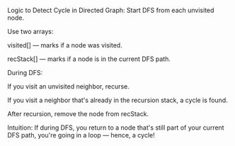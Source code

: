  Logic to Detect Cycle in Directed Graph:
Start DFS from each unvisited node.

Use two arrays:

visited[] — marks if a node was visited.

recStack[] — marks if a node is in the current DFS path.

During DFS:

If you visit an unvisited neighbor, recurse.

If you visit a neighbor that's already in the recursion stack, a cycle is found.

After recursion, remove the node from recStack.

 Intuition:
If during DFS, you return to a node that's still part of your current DFS path, you're going in a loop — hence, a cycle!
